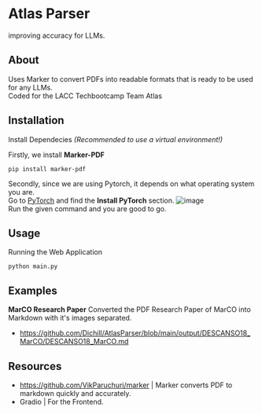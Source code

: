 # Atlas Parser
improving accuracy for LLMs. 

## About
Uses Marker to convert PDFs into readable formats that is ready to be used for any LLMs. 
<br>
Coded for the LACC Techbootcamp Team Atlas


## Installation
Install Dependecies *(Recommended to use a virtual environment!)*

Firstly, we install **Marker-PDF**
```
pip install marker-pdf
```

Secondly, since we are using Pytorch, it depends on what operating system you are.<br>
Go to [PyTorch](https://pytorch.org/) and find the **Install PyTorch** section.
![image](https://github.com/user-attachments/assets/b93efc85-168f-4a41-a3ad-31de126cbc55)
<br>
Run the given command and you are good to go.

## Usage
Running the Web Application
```
python main.py
```

## Examples
**MarCO Research Paper**
Converted the PDF Research Paper of MarCO into Markdown with it's images separated.
- https://github.com/Dichill/AtlasParser/blob/main/output/DESCANSO18_MarCO/DESCANSO18_MarCO.md

## Resources
- https://github.com/VikParuchuri/marker | Marker converts PDF to markdown quickly and accurately.
- Gradio                                 | For the Frontend.

